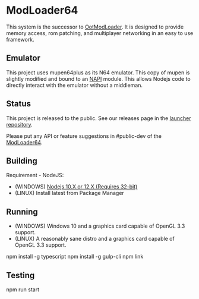 # ModLoader64
This system is the successor to [OotModLoader](https://github.com/hylian-modding/OotModLoader). It is designed to provide memory access, rom patching, and multiplayer networking in an easy to use framework.

## Emulator
This project uses mupen64plus as its N64 emulator. This copy of mupen is slightly modified and bound to an [NAPI](https://nodejs.org/api/n-api.html) module. This allows Nodejs code to directly interact with the emulator without a middleman.

## Status
This project is released to the public. See our releases page in the [launcher repository](https://github.com/hylian-modding/ModLoader64-GUI). 

Please put any API or feature suggestions in #public-dev of the [ModLoader64](https://discord.gg/Vb8mKT6).

## Building

Requirement - NodeJS:

* (WINDOWS) [Nodejs 10.X or 12.X (Requires 32-bit)](https://nodejs.org/en/)
* (LINUX) Install latest from Package Manager

## Running

* (WINDOWS) Windows 10 and a graphics card capable of OpenGL 3.3 support.
* (LINUX) A reasonably sane distro and a graphics card capable of OpenGL 3.3 support.

npm install -g typescript
npm install -g gulp-cli
npm link

## Testing
npm run start
